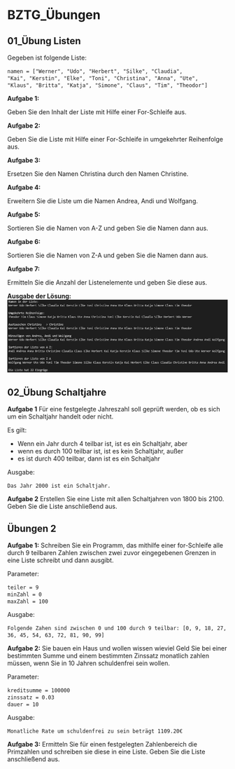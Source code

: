 # BZTG_Übungen

## __01_Übung Listen__
Gegeben ist folgende Liste:

    namen = ["Werner", "Udo", "Herbert", "Silke", "Claudia", 
    "Kai", "Kerstin", "Elke", "Toni", "Christina", "Anna", "Ute",
    "Klaus", "Britta", "Katja", "Simone", "Claus", "Tim", "Theodor"]

__Aufgabe 1:__

Geben Sie den Inhalt der Liste mit Hilfe einer For-Schleife aus.

__Aufgabe 2:__

Geben Sie die Liste mit Hilfe einer For-Schleife in umgekehrter Reihenfolge aus.

__Aufgabe 3:__

Ersetzen Sie den Namen Christina durch den Namen Christine.

__Aufgabe 4:__

Erweitern Sie die Liste um die Namen Andrea, Andi und Wolfgang.

__Aufgabe 5:__

Sortieren Sie die Namen von A-Z und geben Sie die Namen dann aus.

__Aufgabe 6:__

Sortieren Sie die Namen von Z-A und geben Sie die Namen dann aus.

__Aufgabe 7:__

Ermitteln Sie die Anzahl der Listenelemente und geben Sie diese aus.

__Ausgabe der Lösung:__
![](/01_Uebung%20Listen/Serial_Output.JPG)


## __02_Übung Schaltjahre__

__Aufgabe 1__
Für eine festgelegte Jahreszahl soll geprüft werden, ob es sich um ein Schaltjahr handelt oder nicht.

Es gilt:
- Wenn ein Jahr durch 4 teilbar ist, ist es ein Schaltjahr, aber
- wenn es durch 100 teilbar ist, ist es kein Schaltjahr, außer
- es ist durch 400 teilbar, dann ist es ein Schaltjahr

Ausgabe:

    Das Jahr 2000 ist ein Schaltjahr.

__Aufgabe 2__
Erstellen Sie eine Liste mit allen Schaltjahren von 1800 bis 2100. Geben Sie die Liste anschließend aus.

## __Übungen 2__
__Aufgabe 1:__
Schreiben Sie ein Programm, das mithilfe einer for-Schleife alle durch 9 teilbaren Zahlen zwischen zwei zuvor eingegebenen Grenzen in eine Liste schreibt und dann ausgibt.

Parameter:

    teiler = 9
    minZahl = 0
    maxZahl = 100

Ausgabe: 

    Folgende Zahen sind zwischen 0 und 100 durch 9 teilbar: [0, 9, 18, 27, 36, 45, 54, 63, 72, 81, 90, 99]

__Aufgabe 2:__
Sie bauen ein Haus und wollen wissen wieviel Geld Sie bei einer bestimmten Summe und einem bestimmten Zinssatz monatlich zahlen müssen, wenn Sie in 10 Jahren schuldenfrei sein wollen.

Parameter:

    kreditsumme = 100000
    zinssatz = 0.03
    dauer = 10

Ausgabe:

    Monatliche Rate um schuldenfrei zu sein beträgt 1109.20€

__Aufgabe 3:__
Ermitteln Sie für einen festgelegten Zahlenbereich die Primzahlen und schreiben sie diese in eine Liste. Geben Sie die Liste anschließend aus.